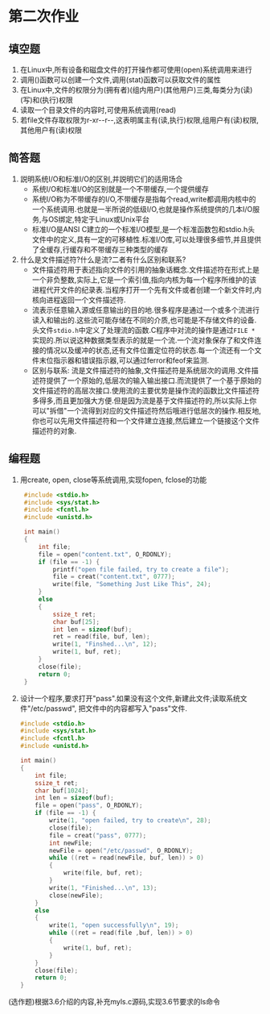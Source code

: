 # 第二次作业

## 填空题

1. 在Linux中,所有设备和磁盘文件的打开操作都可使用(open)系统调用来进行
2. 调用()函数可以创建一个文件,调用(stat)函数可以获取文件的属性
3. 在Linux中,文件的权限分为(拥有者)(组内用户)(其他用户)三类,每类分为(读)(写)和(执行)权限
4. 读取一个目录文件的内容时,可使用系统调用(read)
5. 若file文件存取权限为r-xr--r--,这表明属主有(读,执行)权限,组用户有(读)权限,其他用户有(读)权限

## 简答题

1. 説明系统I/O和标准I/O的区别,并説明它们的适用场合
   - 系统I/O和标准I/O的区别就是一个不带缓存,一个提供缓存
   - 系统I/O称为不带缓存的I/O,不带缓存是指每个read,write都调用内核中的一个系统调用.也就是一半所说的低级I/O,也就是操作系统提供的几本I/O服务,与OS绑定,特定于Linux或Unix平台
   - 标准I/O是ANSI C建立的一个标准I/O模型,是一个标准函数包和stdio.h头文件中的定义,具有一定的可移植性.标准I/O库,可以处理很多细节,并且提供了全缓存,行缓存和不带缓存三种类型的缓存
2. 什么是文件描述符?什么是流?二者有什么区别和联系?
   - 文件描述符用于表述指向文件的引用的抽象话概念.文件描述符在形式上是一个非负整数,实际上,它是一个索引值,指向内核为每一个程序所维护的该进程代开文件的纪录表.当程序打开一个先有文件或者创建一个新文件时,内核向进程返回一个文件描述符.
   - 流表示任意输入源或任意输出的目的地.很多程序是通过一个或多个流进行读入和输出的.这些流可能存储在不同的介质,也可能是不存储文件的设备.头文件`stdio.h`中定义了处理流的函数.C程序中对流的操作是通过`FILE *`实现的.所以说这种数据类型表示的就是一个流.一个流对象保存了和文件连接的情况以及缓冲的状态,还有文件位置定位符的状态.每一个流还有一个文件末位指示器和错误指示器,可以通过ferror和feof来监测.
   - 区别与联系: 流是文件描述符的抽象,文件描述符是系统层次的调用.文件描述符提供了一个原始的,低层次的输入输出接口.而流提供了一个基于原始的文件描述符的高层次接口.使用流的主要优势是操作流的函数比文件描述符多得多,而且更加强大方便.但是因为流是基于文件描述符的,所以实际上你可以"拆借"一个流得到对应的文件描述符然后哦进行低层次的操作.相反地,你也可以先用文件描述符和一个文件建立连接,然后建立一个链接这个文件描述符的对象.

## 编程题

1. 用create, open, close等系统调用,实现fopen, fclose的功能

   ```C
    #include <stdio.h>
    #include <sys/stat.h>
    #include <fcntl.h>
    #include <unistd.h>

    int main()
    {
        int file;
        file = open("content.txt", O_RDONLY);
        if (file == -1) {
            printf("open file failed, try to create a file");
            file = creat("content.txt", 0777);
            write(file, "Something Just Like This", 24);
        }
        else
        {
            ssize_t ret;
            char buf[25];
            int len = sizeof(buf);
            ret = read(file, buf, len);
            write(1, "Finshed...\n", 12);
            write(1, buf, ret);
        }
        close(file);
        return 0;
    }

   ```

2. 设计一个程序,要求打开"pass".如果没有这个文件,新建此文件;读取系统文件"/etc/passwd", 把文件中的内容都写入"pass"文件.

    ```C
    #include <stdio.h>
    #include <sys/stat.h>
    #include <fcntl.h>
    #include <unistd.h>

    int main()
    {
        int file;
        ssize_t ret;
        char buf[1024];
        int len = sizeof(buf);
        file = open("pass", O_RDONLY);
        if (file == -1) {
            write(1, "open failed, try to create\n", 28);
            close(file);
            file = creat("pass", 0777);
            int newFile;
            newFile = open("/etc/passwd", O_RDONLY);
            while ((ret = read(newFile, buf, len)) > 0)
            {
                write(file, buf, ret);
            }
            write(1, "Finished...\n", 13);
            close(newFile);
        } 
        else
        {
            write(1, "open successfully\n", 19);
            while ((ret = read(file ,buf, len)) > 0) 
            {
                write(1, buf, ret);
            }
        }
        close(file);
        return 0;
    }

    ```

(选作题)根据3.6介绍的内容,补充myls.c源码,实现3.6节要求的ls命令
